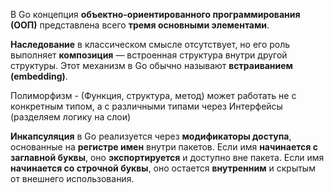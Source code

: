 В Go концепция **объектно-ориентированного программирования (ООП)** представлена всего **тремя основными элементами**.

**Наследование** в классическом смысле отсутствует, но его роль выполняет **композиция** — встроенная структура внутри другой структуры. Этот механизм в Go обычно называют **встраиванием (embedding)**.

Полиморфизм - (Функция, структура, метод) может работать не с конкретным типом, а с различными типами через Интерфейсы (разделяем логику на слои)

**Инкапсуляция** в Go реализуется через **модификаторы доступа**, основанные на **регистре имен** внутри пакетов. Если имя **начинается с заглавной буквы**, оно **экспортируется** и доступно вне пакета. Если имя **начинается со строчной буквы**, оно остается **внутренним** и скрытым от внешнего использования.